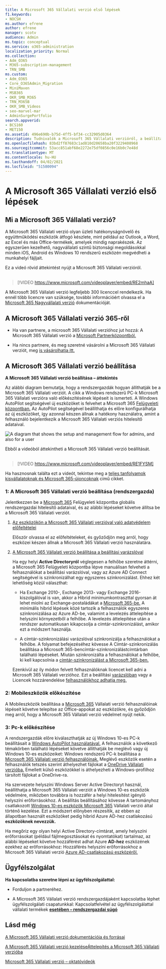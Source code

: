 ```yaml
---
title: A Microsoft 365 Vállalati verzió első lépések
f1.keywords:
- NOCSH
ms.author: efrene
author: efrene
manager: scotv
audience: Admin
ms.topic: conceptual
ms.service: o365-administration
localization_priority: Normal
ms.collection:
- Adm_O365
- M365-subscription-management
- TRN_SMB
ms.custom:
- Adm_O365
- Core_O365Admin_Migration
- MiniMaven
- MSB365
- OKR_SMB_M365
- TRN_M365B
- OKR_SMB_Videos
- seo-marvel-mar
- AdminSurgePortfolio
search.appverid:
- BCS160
- MET150
ms.assetid: 496e690b-b75d-4ff5-bf34-cc32905d0364
description: Tudnivalók a Microsoft 365 Vállalati verzióról, a beállításról, valamint arról, hogy miként készítheti fel felhasználói eszközeit és SZÁMÍTÓGÉPeit a Microsoft 365 Vállalati verzió védelmére.
ms.openlocfilehash: 83bd2ff87683c1ad810d20658ba20f3229408968
ms.sourcegitcommit: 53acc851abf68e2272e75df0856c0e16b0c7e48d
ms.translationtype: MT
ms.contentlocale: hu-HU
ms.lasthandoff: 04/02/2021
ms.locfileid: "51580094"
---
```

# <a name="get-started-with-microsoft-365-for-business"></a>A Microsoft 365 Vállalati verzió első lépések

## <a name="what-is-microsoft-365-for-business"></a>Mi a Microsoft 365 Vállalati verzió?

A Microsoft 365 Vállalati verzió olyan üzleti hatékonyságnövelő és együttműködési eszközök átfogó készlete, mint például az Outlook, a Word, az Excel és más Office-termékek, amelyek mindig naprakészek. Az egyszerűen kezelhető, nagyvállalati szintű biztonsági megoldásokkal minden iOS, Android és Windows 10 rendszerű eszközén megvédheti a munkahelyi fájljait.

Ez a videó rövid áttekintést nyújt a Microsoft 365 Vállalati verzióról.<br><br>

> [!VIDEO https://www.microsoft.com/videoplayer/embed/RE2mhaA] 
  
A Microsoft 365 Vállalati verzió legfeljebb 300 licenccel rendelkezik. Ha ennél több licencre van szüksége, további információért olvassa el a [Microsoft 365 Nagyvállalati verzió](../enterprise/index.yml) dokumentációját. 
  
## <a name="get-microsoft-365-for-business"></a>A Microsoft 365 Vállalati verzió 365-ről

- Ha van partnere, a microsoft 365 Vállalati verzióhoz jut hozzá: A Microsoft 365 Vállalati verzió a [Microsoft Partnerközpontból.](get-microsoft-365-business.md)
    
- Ha nincs partnere, és meg szeretné vásárolni a Microsoft 365 Vállalati verziót, meg [is vásárolhatja itt.](https://www.microsoft.com/microsoft-365/business)
    
## <a name="set-up-microsoft-365-for-business"></a>A Microsoft 365 Vállalati verzió beállítása

 **A Microsoft 365 Vállalati verzió beállítása – áttekintés**
  
Az alábbi diagram bemutatja, hogy a rendszergazdák hogyan állíthatják be a Microsoft 365 Vállalati verziót. A cikk a Windows rendszerű PC-k Microsoft 365 Vállalati verzióra való előkészítésének lépéseit is ismerteti. A Windows AutoPilot segítségével új eszközöket is felvehet a Microsoft 365 [Felügyeleti központban.](add-autopilot-devices-and-profile.md) Az AutoPilot segítségével beállíthatja és előre konfigurálhatja az új eszközöket, így azonnal készen állnak a hatékony használatra, amint a felhasználó bejelentkezik a Microsoft 365 Vállalati verziós hitelesítő adataival.
  
![A diagram that shows the setup and management flow for admins, and also for a user](../media/249f81fc-7e79-44c7-8425-3a0b7b651c3b.png)

Ebből a videóból áttekintheti a Microsoft 365 Vállalati verzió beállítását.<br><br>

> [!VIDEO https://www.microsoft.com/videoplayer/embed/RE1FYSM] 

Ha hasznosnak találta ezt a videót, tekintse meg a [teljes tanfolyamok kisvállalatoknak és Microsoft 365-újoncoknak](https://support.microsoft.com/office/6ab4bbcd-79cf-4000-a0bd-d42ce4d12816) című cikket.

  
### <a name="1-set-up-microsoft-365-for-business-admin"></a>1: A Microsoft 365 Vállalati verzió beállítása (rendszergazda)

Jelentkezzen be a [Microsoft 365](https://portal.office.com/adminportal/home) Felügyeleti központba globális rendszergazdai hitelesítő adataival, és az alábbi lépéseket követve állítsa be a Microsoft 365 Vállalati verziót. 
  
1. [Az eszközökön a Microsoft 365 Vállalati verzióval való adatvédelem előfeltételei](pre-requisites-for-data-protection.md)
    
    Először olvassa el az előfeltételeket, és győződjön meg arról, hogy eszközei készen állnak a Microsoft 365 Vállalati verzió használatára.
    
2. [A Microsoft 365 Vállalati verzió beállítása a beállítási varázslóval](set-up.md)
    
    Ha egy helyi **Active Directoryról** véglegesen a felhőbe szeretne áttérni, a Microsoft 365 Felügyeleti központba lépve manuálisan felveheti a felhasználókat a beállítási varázslóval, vagy az Azure AD Connect segítségével is szinkronizálhat egy egyszeres szinkronizálást. Ehhez két lehetőség közül választhat: 
    
    - Ha Exchange 2010-, Exchange 2013- vagy Exchange 2016-kiszolgálóval is van, akkor a Hibrid minimumkontraszttal gyorsan át lehet miolni az Exchange-postaládákat a [Microsoft 365-be.](/Exchange/mailbox-migration/use-minimal-hybrid-to-quickly-migrate) A minimális hibrid lépések közé tartozik a felhasználók egyszeres szinkronizálása az Azure AD-be, valamint a levelezés áttelepítése a helyszíni környezetből a felhőbe. A levelezés áttelepítése után a rendszer automatikusan kikapcsolja a címtár-szinkronizálást, amikor ezt a módszert használja.
    
    - A címtár-szinkronizálási varázslóval szinkronizálja a felhasználókat a felhőbe. A folyamat befejezéséhez kövesse A Címtár-szinkronizálás beállítása a Microsoft 365-bencímtár-szinkronizálástcímtárban található lépéseket. [](../enterprise/set-up-directory-synchronization.md) Miután szinkronizálta a felhasználókat a felhőbe, ki kell kapcsolnia a [címtár-szinkronizálást a Microsoft 365-ben.](../enterprise/turn-off-directory-synchronization.md)
    
    Ezenkívül az ily módon felvett felhasználóknak licencet kell adni a Microsoft 365 Vállalati verzióhoz. Ezt a beállítási [varázslóban](set-up.md) vagy a Licencek hozzárendelése [felhasználókhoz adhatja meg.](../admin/manage/assign-licenses-to-users.md)
    
### <a name="2-prepare-mobile-devices"></a>2: Mobileszközök előkészítése

A Mobileszközök beállítása a [Microsoft 365](set-up-mobile-devices.md) Vállalati verzió felhasználóinak lépéseit követve telepítse az Office-appokat az eszközökre, és győződjön meg arról, hogy a Microsoft 365 Vállalati verzió védelmet nyújt nekik. 
  
### <a name="3-prepare-pcs"></a>3: Pc-k előkészítése

A rendszergazdák előre kiválaszthatják az új Windows 10-es PC-k beállításait a [Windows AutoPilot használatával.](add-autopilot-devices-and-profile.md) A felhasználók a következő témakörben található lépéseket követve állíthatják be meglévő vagy új Windows 10-es eszközeiket: Windows rendszerű PC-k beállítása a [Microsoft 365 Vállalati verzió felhasználóinak.](set-up-windows-devices.md) Meglévő eszközök esetén  a felhasználók tetszés szerint áthelyezhet fájlokat a [OneDrive Vállalati verzióba.](move-files-to-onedrive.md) Emellett külső eszközökkel is áthelyezheti a Windows-profilhoz társított fájlokat a OneDrive-ra.
  
Ha szervezete helyszíni Windows Server Active Directoryt használ, beállíthatja a Microsoft 365 Vállalati verziót a Windows 10-es eszközök védelmére, miközben továbbra is hozzáfér a helyi hitelesítést igénylő helyszíni erőforrásokhoz. A beállítás beállításához kövesse A tartományhoz csatlakozott [Windows 10-es eszközök Microsoft 365](manage-windows-devices.md) Vállalati verzió által történő kezelése. Ezt a módszert előnyben részesítik, az ebben az állapotban használt eszközöket pedig hibrid Azure AD-hez csatlakozású **eszközöknek nevezzük.** 
  
Ha megőriz egy olyan helyi Active Directory-címtárat, amely helyszíni erőforrásokat (például fájlmegosztásokat és nyomtatókat) tartalmaz, az alábbi lépéseket követve hozzáférést adhat Azure **AD-hez** eszközének ezekhez az erőforrásokhoz: Hozzáférés helyszíni erőforrásokhoz a Microsoft 365 Vállalati verzió [Azure AD-csatlakozású eszközéről.](access-resources.md)
  
  
## <a name="contact-support"></a>Ügyfélszolgálat

 **Ha kapcsolatba szeretne lépni az ügyfélszolgálattal:**
  
- Forduljon a partneréhez.
    
- A Microsoft 365 Vállalati verzió rendszergazdájaként kapcsolatba léphet ügyfélszolgálati csapatunkkal: Kapcsolatfelvétel az ügyfélszolgálattal vállalati termékek **[esetében – rendszergazdai súgó](../admin/contact-support-for-business-products.md)**
    
## <a name="see-also"></a>Lásd még

[A Microsoft 365 Vállalati verzió dokumentációja és forrásai](./index.yml)
  
[A Microsoft 365 Vállalati verzió kezelése](manage.md)[Áttelepítés a Microsoft 365 Vállalati verzióba](migrate-to-microsoft-365-business.md)

[Microsoft 365 Vállalati verzió – oktatóvideók](https://support.microsoft.com/office/6ab4bbcd-79cf-4000-a0bd-d42ce4d12816)